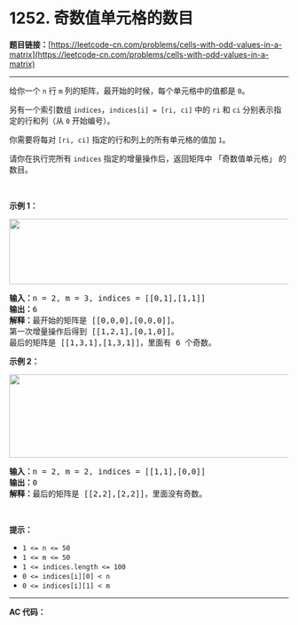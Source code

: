 # 1252. 奇数值单元格的数目

**题目链接：**[https://leetcode-cn.com/problems/cells-with-odd-values-in-a-matrix](https://leetcode-cn.com/problems/cells-with-odd-values-in-a-matrix)

---

<div class="content__1Y2H">
 <div class="notranslate">
  <p>给你一个&nbsp;<code>n</code>&nbsp;行&nbsp;<code>m</code>&nbsp;列的矩阵，最开始的时候，每个单元格中的值都是 <code>0</code>。</p> 
  <p>另有一个索引数组&nbsp;<code>indices</code>，<code>indices[i] = [ri, ci]</code>&nbsp;中的&nbsp;<code>ri</code> 和 <code>ci</code> 分别表示指定的行和列（从 <code>0</code> 开始编号）。</p> 
  <p>你需要将每对&nbsp;<code>[ri, ci]</code>&nbsp;指定的行和列上的所有单元格的值加 <code>1</code>。</p> 
  <p>请你在执行完所有&nbsp;<code>indices</code>&nbsp;指定的增量操作后，返回矩阵中 「奇数值单元格」 的数目。</p> 
  <p>&nbsp;</p> 
  <p><strong>示例 1：</strong></p> 
  <p><img style="height: 118px; width: 600px;" src="../aliyun-lc-upload/uploads/2019/11/06/e1.png" alt=""></p> 
  <pre class="language-text"><strong>输入：</strong>n = 2, m = 3, indices = [[0,1],[1,1]]
<strong>输出：</strong>6
<strong>解释：</strong>最开始的矩阵是 [[0,0,0],[0,0,0]]。
第一次增量操作后得到 [[1,2,1],[0,1,0]]。
最后的矩阵是 [[1,3,1],[1,3,1]]，里面有 6 个奇数。
</pre> 
  <p><strong>示例 2：</strong></p> 
  <p><img style="height: 150px; width: 600px;" src="../aliyun-lc-upload/uploads/2019/11/06/e2.png" alt=""></p> 
  <pre class="language-text"><strong>输入：</strong>n = 2, m = 2, indices = [[1,1],[0,0]]
<strong>输出：</strong>0
<strong>解释：</strong>最后的矩阵是 [[2,2],[2,2]]，里面没有奇数。
</pre> 
  <p>&nbsp;</p> 
  <p><strong>提示：</strong></p> 
  <ul> 
   <li><code>1 &lt;= n &lt;= 50</code></li> 
   <li><code>1 &lt;= m &lt;= 50</code></li> 
   <li><code>1 &lt;= indices.length &lt;= 100</code></li> 
   <li><code>0 &lt;= indices[i][0] &lt;&nbsp;n</code></li> 
   <li><code>0 &lt;= indices[i][1] &lt;&nbsp;m</code></li> 
  </ul> 
 </div>
</div>

---

**AC 代码：**

```java

```
